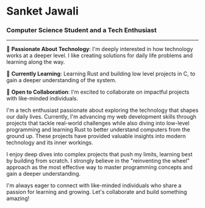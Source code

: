 # Sanket Jawali
### Computer Science Student and a Tech Enthusiast
---
👀 **Passionate About Technology**: I'm deeply interested in how technology works at a deeper level. I like creating solutions for daily life problems and learning along the way.

🌱 **Currently Learning**: Learning Rust and building low level projects in C, to gain a deeper understanding of the system.

💞️ **Open to Collaboration**: I'm excited to collaborate on impactful projects with like-minded individuals.

<!---
SanketJawali/SanketJawali is a ✨ special ✨ repository because its `README.md` (this file) appears on your GitHub profile.
You can click the Preview link to take a look at your changes.
--->

I'm a tech enthusiast passionate about exploring the technology that shapes our daily lives. Currently, I'm advancing my web development skills through projects that tackle real-world challenges while also diving into low-level programming and learning Rust to better understand computers from the ground up. These projects have provided valuable insights into modern technology and its inner workings.

I enjoy deep dives into complex projects that push my limits, learning best by building from scratch. I strongly believe in the "reinventing the wheel" approach as the most effective way to master programming concepts and gain a deeper understanding.

I'm always eager to connect with like-minded individuals who share a passion for learning and growing. Let's collaborate and build something amazing!

